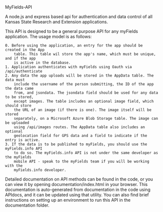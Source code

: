 MyFields-API

A node.js and express based api for authentication and data control of all Kansas State Research and Extension applications.

This API is designed to be a general purpose API for any myFields application. The usage
model is as follows:

	0. Before using the application, an entry for the app should be created in the App 
		table. This table wil store the app's name, which must be unique, and if the app
		is active in the database.
	1. Application authenticates with myFields using Oauth via /api/authenticate
	2. Any data the app uploads will be stored in the AppData table. The data must 
		include the username of the person submitting, the ID of the app the data came
		from, and jsondata. The jsondata field should be used for any data to be stored, 
		except images. The table includes an optional image field, which should store 
		the URL of an image (if there is one). The image itself will be stored 
		separately, on a Microsoft Azure Blob Storage table. The image can be uploaded 
		using /api/images routes. The AppData table also includes an optional 
		geolocation field for GPS data and a field to indicate if the entry is active.
	3. If the data is to be published to myFields, you should use the myFields.info API
		to do so. The myFields.info API is not under the same developer as the myFields
		mobile API - speak to the myFields team if you will be working with the
		myFields.info developer.

Detailed documentation on API methods can be found in the code, or you can view it by 
opening documentation/index.html in your browser. This documentation is auto-generated
from documentation in the code using APIdocs, and it can be updated using that utility.
You can also find brief instructions on setting up an environment to run this API in
the documentation folder.
